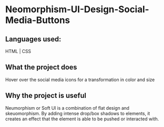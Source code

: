 # Neomorphism-UI-Design-Social-Media-Buttons

## Languages used: 
HTML | CSS

## What the project does
Hover over the social media icons for a transformation in color and size

## Why the project is useful
Neumorphism or Soft UI is a combination of flat design and skeuomorphism. By adding intense drop/box shadows to elements, it creates an effect that the element is able to be pushed or interacted with.
